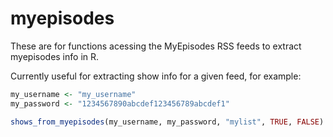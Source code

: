 # myepisodes

These are for functions acessing the MyEpisodes RSS feeds to extract myepisodes info in R.

Currently useful for extracting show info for a given feed, for example:

```R
my_username <- "my_username"
my_password <- "1234567890abcdef123456789abcdef1"

shows_from_myepisodes(my_username, my_password, "mylist", TRUE, FALSE)
```
